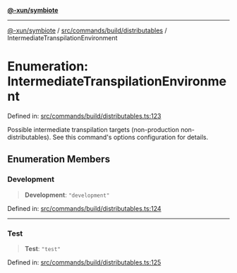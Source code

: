 [**@-xun/symbiote**](../../../../../README.md)

***

[@-xun/symbiote](../../../../../README.md) / [src/commands/build/distributables](../README.md) / IntermediateTranspilationEnvironment

# Enumeration: IntermediateTranspilationEnvironment

Defined in: [src/commands/build/distributables.ts:123](https://github.com/Xunnamius/symbiote/blob/71ec833685b57a820bf8f2491ca78156a6893662/src/commands/build/distributables.ts#L123)

Possible intermediate transpilation targets (non-production
non-distributables). See this command's options configuration for details.

## Enumeration Members

### Development

> **Development**: `"development"`

Defined in: [src/commands/build/distributables.ts:124](https://github.com/Xunnamius/symbiote/blob/71ec833685b57a820bf8f2491ca78156a6893662/src/commands/build/distributables.ts#L124)

***

### Test

> **Test**: `"test"`

Defined in: [src/commands/build/distributables.ts:125](https://github.com/Xunnamius/symbiote/blob/71ec833685b57a820bf8f2491ca78156a6893662/src/commands/build/distributables.ts#L125)
